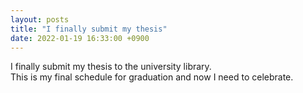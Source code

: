 ```yaml
---
layout: posts
title: "I finally submit my thesis"
date: 2022-01-19 16:33:00 +0900
---
```


I finally submit my thesis to the university library.  
This is my final schedule for graduation and now I need to celebrate.

